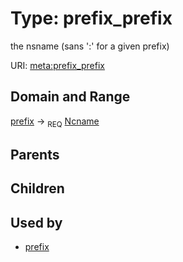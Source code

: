 
# Type: prefix_prefix


the nsname (sans ':' for a given prefix)

URI: [meta:prefix_prefix](https://w3id.org/biolink/biolinkml/meta/prefix_prefix)


## Domain and Range

[prefix](prefix.md) ->  <sub>REQ</sub> [Ncname](type/Ncname.md)

## Parents


## Children


## Used by

 * [prefix](prefix.md)
